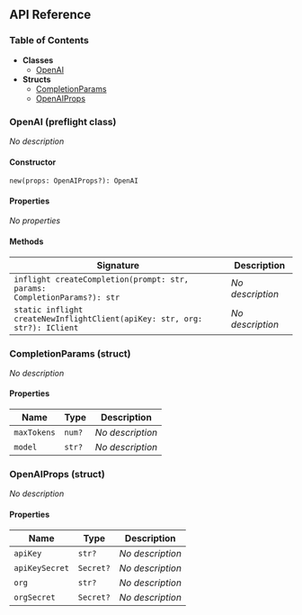 ## API Reference

### Table of Contents

- **Classes**
  - <a href="#@winglibs/openai.OpenAI">OpenAI</a>
- **Structs**
  - <a href="#@winglibs/openai.CompletionParams">CompletionParams</a>
  - <a href="#@winglibs/openai.OpenAIProps">OpenAIProps</a>

### OpenAI (preflight class) <a class="wing-docs-anchor" id="@winglibs/openai.OpenAI"></a>

*No description*

#### Constructor

```
new(props: OpenAIProps?): OpenAI
```

#### Properties

*No properties*

#### Methods

| **Signature** | **Description** |
| --- | --- |
| <code>inflight createCompletion(prompt: str, params: CompletionParams?): str</code> | *No description* |
| <code>static inflight createNewInflightClient(apiKey: str, org: str?): IClient</code> | *No description* |

### CompletionParams (struct) <a class="wing-docs-anchor" id="@winglibs/openai.CompletionParams"></a>

*No description*

#### Properties

| **Name** | **Type** | **Description** |
| --- | --- | --- |
| <code>maxTokens</code> | <code>num?</code> | *No description* |
| <code>model</code> | <code>str?</code> | *No description* |

### OpenAIProps (struct) <a class="wing-docs-anchor" id="@winglibs/openai.OpenAIProps"></a>

*No description*

#### Properties

| **Name** | **Type** | **Description** |
| --- | --- | --- |
| <code>apiKey</code> | <code>str?</code> | *No description* |
| <code>apiKeySecret</code> | <code>Secret?</code> | *No description* |
| <code>org</code> | <code>str?</code> | *No description* |
| <code>orgSecret</code> | <code>Secret?</code> | *No description* |

